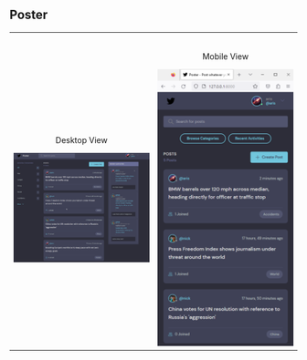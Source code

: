 ## Poster

<table width="100%"> 
<tr>
<td width="50%" height="50%">      
&nbsp; 
<br>
<p align="center">
  Desktop View
</p>
<img src="desktop-view.png">
</td> 
<td width="50%" height="20%">
<br>
<p align="center">
  Mobile View
</p>
<img src="mobile-view.png">  
</td>
</table>
